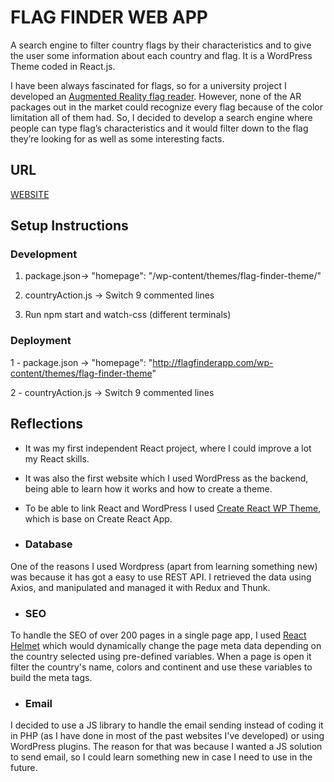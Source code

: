 # FLAG FINDER WEB APP
A search engine to filter country flags by their characteristics and to give the user some information about each country and flag. It is a WordPress Theme coded in React.js. 

I have been always fascinated for flags, so for a university project I developed an [Augmented Reality flag reader](https://github.com/felipe-mapa/Flag-Reader). However, none of the AR packages out in the market could recognize every flag because of the color limitation all of them had. So, I decided to develop a search engine where people can type flag’s characteristics and it would filter down to the flag they’re looking for as well as some interesting facts.

## URL

[WEBSITE](http://flagfinderapp.com/)

## Setup Instructions

### Development

1. package.json-> "homepage": "/wp-content/themes/flag-finder-theme/"

2. countryAction.js -> Switch 9 commented lines

3. Run npm start and watch-css (different terminals)

### Deployment

1 - package.json -> "homepage": "http://flagfinderapp.com/wp-content/themes/flag-finder-theme"

2 - countryAction.js -> Switch 9 commented lines

## Reflections

- It was my first independent React project, where I could improve a lot my React skills. 
- It was also the first website which I used WordPress as the backend, being able to learn how it works and how to create a theme.
- To be able to link React and WordPress I used [Create React WP Theme](https://github.com/devloco/create-react-wptheme/commit/61cab882028b8c2596beed9df2b44bcc1c0b869c), which is base on Create React App.

- ### **Database**

One of the reasons I used Wordpress (apart from learning something new) was because it has got a easy to use REST API. 
I retrieved the data using Axios, and manipulated and managed it with Redux and Thunk.

- ### **SEO**

To handle the SEO of over 200 pages in a single page app, I used [React Helmet](https://github.com/nfl/react-helmet) which would dynamically change the page meta data depending on the country selected using pre-defined variables.
When a page is open it filter the country's name, colors and continent and use these variables to build the meta tags.

- ### **Email**

I decided to use a JS library to handle the email sending instead of coding it in PHP (as I have done in most of the past websites I've developed) or using WordPress plugins. The reason for that was because I wanted a JS solution to send email, so I could learn something new in case I need to use in the future.